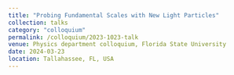 ```yaml
---
title: "Probing Fundamental Scales with New Light Particles"
collection: talks
category: "colloquium"
permalink: /colloquium/2023-1023-talk
venue: Physics department colloquium, Florida State University
date: 2024-03-23
location: Tallahassee, FL, USA
---
```

